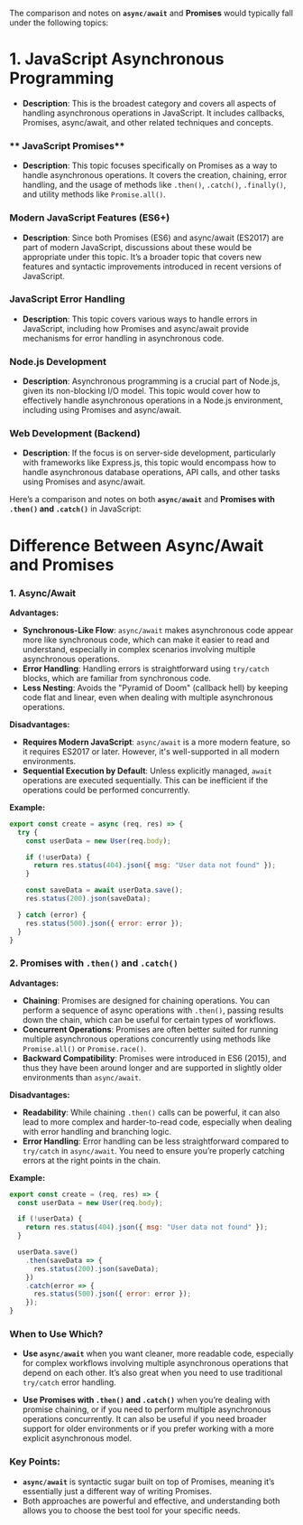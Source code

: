 The comparison and notes on **`async/await`** and **Promises** would typically fall under the following topics:

# **1. JavaScript Asynchronous Programming**
   - **Description**: This is the broadest category and covers all aspects of handling asynchronous operations in JavaScript. It includes callbacks, Promises, async/await, and other related techniques and concepts.

### ** JavaScript Promises**
   - **Description**: This topic focuses specifically on Promises as a way to handle asynchronous operations. It covers the creation, chaining, error handling, and the usage of methods like `.then()`, `.catch()`, `.finally()`, and utility methods like `Promise.all()`.

### **Modern JavaScript Features (ES6+)**
   - **Description**: Since both Promises (ES6) and async/await (ES2017) are part of modern JavaScript, discussions about these would be appropriate under this topic. It’s a broader topic that covers new features and syntactic improvements introduced in recent versions of JavaScript.

### **JavaScript Error Handling**
   - **Description**: This topic covers various ways to handle errors in JavaScript, including how Promises and async/await provide mechanisms for error handling in asynchronous code. 

### **Node.js Development**
   - **Description**: Asynchronous programming is a crucial part of Node.js, given its non-blocking I/O model. This topic would cover how to effectively handle asynchronous operations in a Node.js environment, including using Promises and async/await.

### **Web Development (Backend)**
   - **Description**: If the focus is on server-side development, particularly with frameworks like Express.js, this topic would encompass how to handle asynchronous database operations, API calls, and other tasks using Promises and async/await.

Here’s a comparison and notes on both **`async/await`** and **Promises with `.then()` and `.catch()`** in JavaScript:

# Difference Between Async/Await and Promises
### **1. Async/Await**

**Advantages:**
- **Synchronous-Like Flow**: `async/await` makes asynchronous code appear more like synchronous code, which can make it easier to read and understand, especially in complex scenarios involving multiple asynchronous operations.
- **Error Handling**: Handling errors is straightforward using `try/catch` blocks, which are familiar from synchronous code.
- **Less Nesting**: Avoids the "Pyramid of Doom" (callback hell) by keeping code flat and linear, even when dealing with multiple asynchronous operations.

**Disadvantages:**
- **Requires Modern JavaScript**: `async/await` is a more modern feature, so it requires ES2017 or later. However, it's well-supported in all modern environments.
- **Sequential Execution by Default**: Unless explicitly managed, `await` operations are executed sequentially. This can be inefficient if the operations could be performed concurrently.

**Example:**
```javascript
export const create = async (req, res) => {
  try {
    const userData = new User(req.body);

    if (!userData) {
      return res.status(404).json({ msg: "User data not found" });
    }

    const saveData = await userData.save();
    res.status(200).json(saveData);

  } catch (error) {
    res.status(500).json({ error: error });
  }
}
```

### **2. Promises with `.then()` and `.catch()`**

**Advantages:**
- **Chaining**: Promises are designed for chaining operations. You can perform a sequence of async operations with `.then()`, passing results down the chain, which can be useful for certain types of workflows.
- **Concurrent Operations**: Promises are often better suited for running multiple asynchronous operations concurrently using methods like `Promise.all()` or `Promise.race()`.
- **Backward Compatibility**: Promises were introduced in ES6 (2015), and thus they have been around longer and are supported in slightly older environments than `async/await`.

**Disadvantages:**
- **Readability**: While chaining `.then()` calls can be powerful, it can also lead to more complex and harder-to-read code, especially when dealing with error handling and branching logic.
- **Error Handling**: Error handling can be less straightforward compared to `try/catch` in `async/await`. You need to ensure you’re properly catching errors at the right points in the chain.

**Example:**
```javascript
export const create = (req, res) => {
  const userData = new User(req.body);

  if (!userData) {
    return res.status(404).json({ msg: "User data not found" });
  }

  userData.save()
    .then(saveData => {
      res.status(200).json(saveData);
    })
    .catch(error => {
      res.status(500).json({ error: error });
    });
}
```

### **When to Use Which?**

- **Use `async/await`** when you want cleaner, more readable code, especially for complex workflows involving multiple asynchronous operations that depend on each other. It’s also great when you need to use traditional `try/catch` error handling.
  
- **Use Promises with `.then()` and `.catch()`** when you’re dealing with promise chaining, or if you need to perform multiple asynchronous operations concurrently. It can also be useful if you need broader support for older environments or if you prefer working with a more explicit asynchronous model.

### **Key Points:**
- **`async/await`** is syntactic sugar built on top of Promises, meaning it’s essentially just a different way of writing Promises.
- Both approaches are powerful and effective, and understanding both allows you to choose the best tool for your specific needs.
